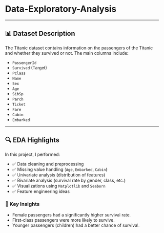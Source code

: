 # Data-Exploratory-Analysis

---

## 📊 Dataset Description

The Titanic dataset contains information on the passengers of the Titanic and whether they survived or not. The main columns include:

- `PassengerId`
- `Survived` (Target)
- `Pclass`
- `Name`
- `Sex`
- `Age`
- `SibSp`
- `Parch`
- `Ticket`
- `Fare`
- `Cabin`
- `Embarked`

---

## 🔍 EDA Highlights

In this project, I performed:

- ✅ Data cleaning and preprocessing
- ✅ Missing value handling (`Age`, `Embarked`, `Cabin`)
- ✅ Univariate analysis (distribution of features)
- ✅ Bivariate analysis (survival rate by gender, class, etc.)
- ✅ Visualizations using `Matplotlib` and `Seaborn`
- ✅ Feature engineering ideas

### 📌 Key Insights

- Female passengers had a significantly higher survival rate.
- First-class passengers were more likely to survive.
- Younger passengers (children) had a better chance of survival.


